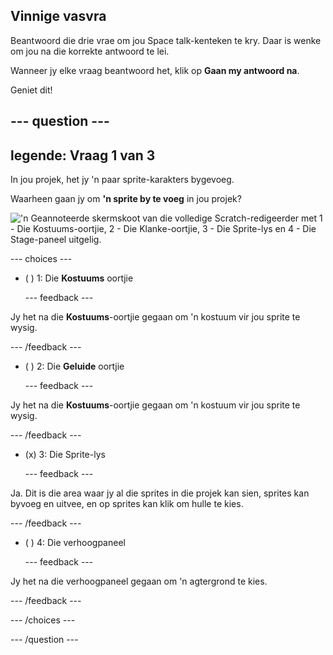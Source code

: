 ## Vinnige vasvra

Beantwoord die drie vrae om jou Space talk-kenteken te kry. Daar is wenke om jou na die korrekte antwoord te lei.

Wanneer jy elke vraag beantwoord het, klik op **Gaan my antwoord na**.

Geniet dit!

--- question ---
---
legende: Vraag 1 van 3
---

In jou projek, het jy 'n paar sprite-karakters bygevoeg.

Waarheen gaan jy om **'n sprite by te voeg** in jou projek?

!['n Geannoteerde skermskoot van die volledige Scratch-redigeerder met 1 - Die Kostuums-oortjie, 2 - Die Klanke-oortjie, 3 - Die Sprite-lys en 4 - Die Stage-paneel uitgelig.](images/question1.png)

--- choices ---

- ( ) 1: Die **Kostuums** oortjie

  --- feedback ---

Jy het na die **Kostuums**-oortjie gegaan om 'n kostuum vir jou sprite te wysig.

  --- /feedback ---

- ( ) 2: Die **Geluide** oortjie

  --- feedback ---

Jy het na die **Kostuums**-oortjie gegaan om 'n kostuum vir jou sprite te wysig.

  --- /feedback ---

- (x) 3: Die Sprite-lys

  --- feedback ---

Ja. Dit is die area waar jy al die sprites in die projek kan sien, sprites kan byvoeg en uitvee, en op sprites kan klik om hulle te kies.

  --- /feedback ---

- ( ) 4: Die verhoogpaneel

  --- feedback ---

Jy het na die verhoogpaneel gegaan om 'n agtergrond te kies.

  --- /feedback ---

--- /choices ---

--- /question ---

